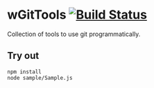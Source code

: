 
# wGitTools [![Build Status](https://travis-ci.org/Wandalen/wGitTools.svg?branch=master)](https://travis-ci.org/Wandalen/wGitTools)

Collection of tools to use git programmatically.

## Try out
```
npm install
node sample/Sample.js
```

